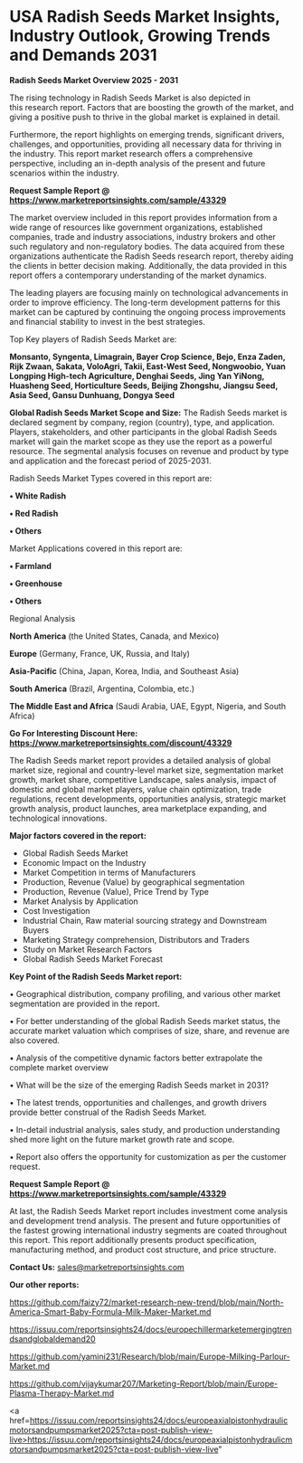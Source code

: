 # USA Radish Seeds Market Insights, Industry Outlook, Growing Trends and Demands 2031

<Strong> Radish Seeds Market Overview 2025 - 2031</strong>

The rising technology in Radish Seeds Market is also depicted in this research report. Factors that are boosting the growth of the market, and giving a positive push to thrive in the global market is explained in detail.

Furthermore, the report highlights on emerging trends, significant drivers, challenges, and opportunities, providing all necessary data for thriving in the industry. This report market research offers a comprehensive perspective, including an in-depth analysis of the present and future scenarios within the industry.

<strong>Request Sample Report @ <a href=https://www.marketreportsinsights.com/sample/43329>https://www.marketreportsinsights.com/sample/43329</a></strong>

The market overview included in this report provides information from a wide range of resources like government organizations, established companies, trade and industry associations, industry brokers and other such regulatory and non-regulatory bodies. The data acquired from these organizations authenticate the Radish Seeds research report, thereby aiding the clients in better decision making. Additionally, the data provided in this report offers a contemporary understanding of the market dynamics.

The leading players are focusing mainly on technological advancements in order to improve efficiency. The long-term development patterns for this market can be captured by continuing the ongoing process improvements and financial stability to invest in the best strategies.

Top Key players of Radish Seeds Market are:

<strong>Monsanto, Syngenta, Limagrain, Bayer Crop Science, Bejo, Enza Zaden, Rijk Zwaan, Sakata, VoloAgri, Takii, East-West Seed, Nongwoobio, Yuan Longping High-tech Agriculture, Denghai Seeds, Jing Yan YiNong, Huasheng Seed, Horticulture Seeds, Beijing Zhongshu, Jiangsu Seed, Asia Seed, Gansu Dunhuang, Dongya Seed</strong>

<strong><b>Global Radish Seeds Market Scope and Size:</b></strong>
The Radish Seeds market is declared segment by company, region (country), type, and application. Players, stakeholders, and other participants in the global Radish Seeds market will gain the market scope as they use the report as a powerful resource. The segmental analysis focuses on revenue and product by type and application and the forecast period of 2025-2031.

Radish Seeds Market Types covered in this report are:

<strong>•  White Radish

•  Red Radish

•  Others</strong>

Market Applications covered in this report are:

<strong>•  Farmland

•  Greenhouse

•  Others</strong> 

Regional Analysis

<strong>North America</strong> (the United States, Canada, and Mexico)

<strong>Europe</strong> (Germany, France, UK, Russia, and Italy)

<strong>Asia-Pacific</strong> (China, Japan, Korea, India, and Southeast Asia)

<strong>South America</strong> (Brazil, Argentina, Colombia, etc.)

<strong>The Middle East and Africa</strong> (Saudi Arabia, UAE, Egypt, Nigeria, and South Africa)

<strong>Go For Interesting Discount Here: <a href=https://www.marketreportsinsights.com/discount/43329>https://www.marketreportsinsights.com/discount/43329</a></strong>

The Radish Seeds market report provides a detailed analysis of global market size, regional and country-level market size, segmentation market growth, market share, competitive Landscape, sales analysis, impact of domestic and global market players, value chain optimization, trade regulations, recent developments, opportunities analysis, strategic market growth analysis, product launches, area marketplace expanding, and technological innovations.

<strong><b>Major factors covered in the report:</b></strong>
<ul>
  <li>Global Radish Seeds Market </li>
  <li>Economic Impact on the Industry</li>
  <li>Market Competition in terms of Manufacturers</li>
  <li>Production, Revenue (Value) by geographical segmentation</li>
  <li>Production, Revenue (Value), Price Trend by Type</li>
  <li>Market Analysis by Application</li>
  <li>Cost Investigation</li>
  <li>Industrial Chain, Raw material sourcing strategy and Downstream Buyers</li>
  <li>Marketing Strategy comprehension, Distributors and Traders</li>
  <li>Study on Market Research Factors</li>
  <li>Global Radish Seeds Market Forecast</li>
</ul>

<strong><b>Key Point of the Radish Seeds Market report:</b></strong>

• Geographical distribution, company profiling, and various other market segmentation are provided in the report.

• For better understanding of the global Radish Seeds market status, the accurate market valuation which comprises of size, share, and revenue are also covered.

• Analysis of the competitive dynamic factors better extrapolate the complete market overview

• What will be the size of the emerging Radish Seeds market in 2031?

• The latest trends, opportunities and challenges, and growth drivers provide better construal of the Radish Seeds Market.

• In-detail industrial analysis, sales study, and production understanding shed more light on the future market growth rate and scope.

• Report also offers the opportunity for customization as per the customer request.

<strong>Request Sample Report @ <a href=https://www.marketreportsinsights.com/sample/43329>https://www.marketreportsinsights.com/sample/43329</a></strong>

At last, the Radish Seeds Market report includes investment come analysis and development trend analysis. The present and future opportunities of the fastest growing international industry segments are coated throughout this report. This report additionally presents product specification, manufacturing method, and product cost structure, and price structure.

<strong>Contact Us:</strong>
sales@marketreportsinsights.com

<strong>Our other reports:</strong>

<a href=https://github.com/faizy72/market-research-new-trend/blob/main/North-America-Smart-Baby-Formula-Milk-Maker-Market.md>https://github.com/faizy72/market-research-new-trend/blob/main/North-America-Smart-Baby-Formula-Milk-Maker-Market.md</a>

<a href=https://issuu.com/reportsinsights24/docs/europechillermarketemergingtrendsandglobaldemand20>https://issuu.com/reportsinsights24/docs/europechillermarketemergingtrendsandglobaldemand20</a>

<a href=https://github.com/yamini231/Research/blob/main/Europe-Milking-Parlour-Market.md>https://github.com/yamini231/Research/blob/main/Europe-Milking-Parlour-Market.md</a>

<a href=https://github.com/vijaykumar207/Marketing-Report/blob/main/Europe-Plasma-Therapy-Market.md>https://github.com/vijaykumar207/Marketing-Report/blob/main/Europe-Plasma-Therapy-Market.md</a>

<a href=https://issuu.com/reportsinsights24/docs/europeaxialpistonhydraulicmotorsandpumpsmarket2025?cta=post-publish-view-live>https://issuu.com/reportsinsights24/docs/europeaxialpistonhydraulicmotorsandpumpsmarket2025?cta=post-publish-view-live</a>"
